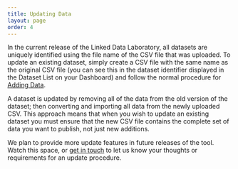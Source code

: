 ```yaml
---
title: Updating Data
layout: page
order: 4
---
```


In the current release of the Linked Data Laboratory, all datasets are uniquely identified using
the file name of the CSV file that was uploaded. To update an existing dataset, simply create
a CSV file with the same name as the original CSV file (you can see this in the dataset identifier
displayed in the Dataset List on your Dashboard) and follow the normal procedure for [Adding Data](./adding-data.html).

A dataset is updated by removing all of the data from the old version of the dataset; then converting and importing
all data from the newly uploaded CSV. This approach means that when you wish to update an existing 
dataset you must ensure that the new CSV file contains the complete set of data you want to publish, not
just new additions.

We plan to provide more update features in future releases of the tool. Watch this space, or [get in touch](./getting-help.html)
to let us know your thoughts or requirements for an update procedure.